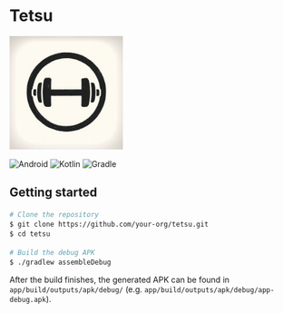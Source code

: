 # Tetsu

<img src="app/src/main/res/drawable/ic_launcher_foreground.png" alt="Tetsu logo" width="200"/>

![Android](https://img.shields.io/badge/Android-3DDC84?logo=android&logoColor=white) ![Kotlin](https://img.shields.io/badge/Kotlin-7F52FF?logo=kotlin&logoColor=white) ![Gradle](https://img.shields.io/badge/Gradle-02303A?logo=gradle&logoColor=white)

## Getting started

```bash
# Clone the repository
$ git clone https://github.com/your-org/tetsu.git
$ cd tetsu

# Build the debug APK
$ ./gradlew assembleDebug
```

After the build finishes, the generated APK can be found in `app/build/outputs/apk/debug/` (e.g. `app/build/outputs/apk/debug/app-debug.apk`).
